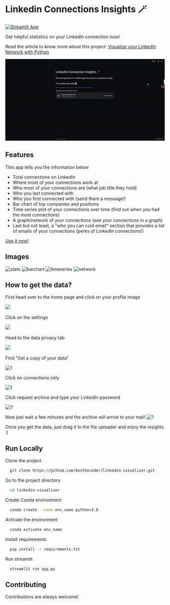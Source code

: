 # Linkedin Connections Insights 🪄

[![Streamlit App](https://static.streamlit.io/badges/streamlit_badge_black_white.svg)](https://share.streamlit.io/benthecoder/linkedin-visualizer/main/app.py)

Get helpful statistics on your LinkedIn connection now!

Read the article to know more about this project: [Visualize your LinkedIn Network with Python](https://medium.com/bitgrit-data-science-publication/visualize-your-linkedin-network-with-python-59a213786c4)

![streamlit app gif](media/app.gif)

## Features

This app tells you the information below

- Total connections on LinkedIn
- Where most of your connections work at
- Who most of your connections are (what job title they hold)
- Who you last connected with
- Who you first connected with (send them a message!)
- Bar chart of top companies and positions
- Time series plot of your connections over time (find out when you had the most connections)
- A graph/network of your connections (see your connections in a graph)
- Last but not least, a "who you can cold email" section that provides a list of emails of your connections (perks of LinkedIn connections!)

[Use it now!](https://share.streamlit.io/benthecoder/linkedin-visualizer/main/app.py)

## Images

![stats](media/app/stats.png)
![barchart](media/app/barchart.png)
![timeseries](media/app/timeseries.png)
![network](media/app/network.png)

## How to get the data?

First head over to the home page and click on your profile image

<img src="media/guide/1.png" width="400">

Click on the settings

<img src="media/guide/2.png" height="400">

Head to the data privacy tab

<img src="media/guide/3.png" height="400">

Find "Get a copy of your data"

![1](media/guide/4.png)

Click on connections only

![1](media/guide/5.png)

Click request archive and type your LinkedIn password

![1](media/guide/6.png)'

Now just wait a few minutes and the archive will arrive to your mail!
![1](media/guide/7.png)

Once you get the data, just drag it to the file uploader and enjoy the insights :)

## Run Locally

Clone the project

```bash
  git clone https://github.com/benthecoder/linkedin-visualizer.git
```

Go to the project directory

```bash
  cd linkedin-visualizer
```

Create Conda environment

```bash
  conda create --name env_name python=3.8
```

Activate the environment

```bash
  conda activate env_name
```

Install requirements

```bash
  pip install -r requirements.txt
```

Run streamlit

```bash
  streamlit run app.py
```

## Contributing

Contributions are always welcome!
